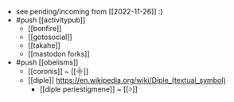 - see pending/incoming from [[2022-11-26]] :)
- #push [[activitypub]]
  - [[bonfire]]
  - [[gotosocial]]
  - [[takahe]]
  - [[mastodon forks]]
- #push [[obelisms]]
  - [[coronis]] ~ [[⸎]]
  - [[diple]] https://en.wikipedia.org/wiki/Diple_(textual_symbol)
    - [[diple periestigmene]] ~ [[⸖]]
